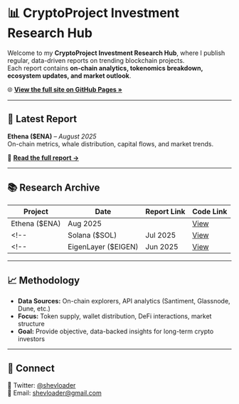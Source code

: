 # 📊 CryptoProject Investment Research Hub

Welcome to my **CryptoProject Investment Research Hub**, where I publish regular, data-driven reports on trending blockchain projects.  
Each report contains **on-chain analytics, tokenomics breakdown, ecosystem updates, and market outlook**.

🌐 **[View the full site on GitHub Pages »](https://github.com/darkiss7/CryptoProject_Investment_Research_Hub/)**

---

## 📅 Latest Report
**Ethena ($ENA)** – *August 2025*  
On-chain metrics, whale distribution, capital flows, and market trends.

🔗 **[Read the full report →](https://newpublish0fproject.notion.site/Ethena-ENA-24751f6c3083802197a1d61e32367d6e?source=copy_link)**

---

## 📚 Research Archive

| Project | Date | Report Link | Code Link |
| ------- | ---- | ----------- | --------- |
| Ethena ($ENA) | Aug 2025 |  | [View](https://darkiss7.github.io/EthenaAnalysis.html) |
<!-- | Solana ($SOL) | Jul 2025 | [View](docs/solana-jul2025.html) | -->
<!-- | EigenLayer ($EIGEN) | Jun 2025 | [View](docs/eigenlayer-jun2025.html) | -->

---

## 📈 Methodology
- **Data Sources:** On-chain explorers, API analytics (Santiment, Glassnode, Dune, etc.)
- **Focus:** Token supply, wallet distribution, DeFi interactions, market structure
- **Goal:** Provide objective, data-backed insights for long-term crypto investors

---

## 🤝 Connect
💬 Twitter: [@shevloader](https://twitter.com/shevloader)  
📧 Email: shevloader@gmail.com  
